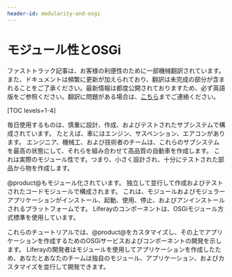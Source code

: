 ```yaml
---
header-id: modularity-and-osgi
---
```


# モジュール性とOSGi

<p class="alert alert-info"><span class="wysiwyg-color-blue120">ファストトラック記事は、お客様の利便性のために一部機械翻訳されています。また、ドキュメントは頻繁に更新が加えられており、翻訳は未完成の部分が含まれることをご了承ください。最新情報は都度公開されておりますため、必ず英語版をご参照ください。翻訳に問題がある場合は、<a href="mailto:support-content-jp@liferay.com">こちら</a>までご連絡ください。</span></p>

[TOC levels=1-4]

毎日使用するものは、慎重に設計、作成、およびテストされたサブシステムで構成されています。 たとえば、車にはエンジン、サスペンション、エアコンがあります。 エンジニア、機械工、および技術者のチームは、これらのサブシステムを最高の状態にして、それらを組み合わせて高品質の自動車を作成します。 これは実際のモジュール性です。つまり、小さく設計され、十分にテストされた部品から物を作成します。

@product@もモジュール化されています。 独立して並行して作成およびテストされたコードモジュールで構成されます。 これは、モジュールおよびモジュラーアプリケーションがインストール、起動、使用、停止、およびアンインストールされるプラットフォームです。 Liferayのコンポーネントは、OSGiモジュール方式標準を使用しています。

これらのチュートリアルでは、@product@をカスタマイズし、その上でアプリケーションを作成するためのOSGiサービスおよびコンポーネントの開発を示します。 Liferayの開発者はモジュールを使用してアプリケーションを作成したため、あなたとあなたのチームは独自のモジュール、アプリケーション、およびカスタマイズを並行して開発できます。
